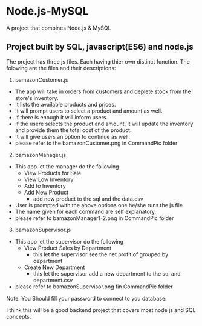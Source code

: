 # Node.js-MySQL

A project that combines Node.js &amp; MySQL

Project built by SQL, javascript(ES6) and node.js 
-----------------------------------------------------------------------------------------
The project has three js files. Each having thier own distinct function. The folowing are the files and their descriptions: 

1) bamazonCustomer.js
- The app will take in orders from customers and deplete stock from the store's inventory.
- It lists the available products and prices.
- It will prompt users to select a product and amount as well.
- If there is enough it will inform users.
- If the usere selects the product and amount, it will update the inventory and provide them the total cost of the product.
- It will give users an option to continue as well.
- please refer to the bamazonCustomer.png in CommandPic folder

2) bamazonManager.js
- This app let the manager do the following 
    - View Products for Sale
    - View Low Inventory
    - Add to Inventory
    - Add New Product
        - add new product to the sql and the data.csv
- User is prompted with the above options one he/she runs the js file
- The name given for each command are self explanatory.
- please refer to bamazonManager1-2.png in CommandPic folder

3) bamazonSupervisor.js
- This app let the supervisor do the following
    - View Product Sales by Department
        - this let the supervisor see the net profit of grouped by department
    - Create New Department
        - this let the supervisor add a new department to the sql and department.csv
- please refer to bamazonSupervisor.png fin CommandPic folder

Note: You Should fill your password to connect to you database.

I think this will be a good backend project that covers most node js and SQL concepts.
        



